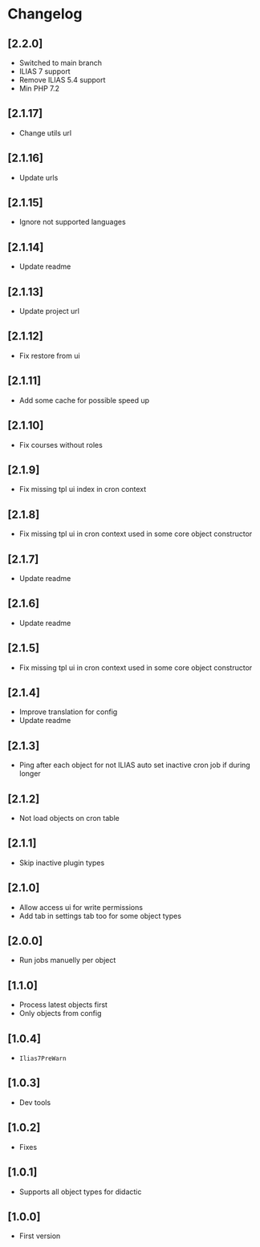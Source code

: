 # Changelog

## [2.2.0]
- Switched to main branch
- ILIAS 7 support
- Remove ILIAS 5.4 support
- Min PHP 7.2

## [2.1.17]
- Change utils url

## [2.1.16]
- Update urls

## [2.1.15]
- Ignore not supported languages

## [2.1.14]
- Update readme

## [2.1.13]
- Update project url

## [2.1.12]
- Fix restore from ui

## [2.1.11]
- Add some cache for possible speed up

## [2.1.10]
- Fix courses without roles

## [2.1.9]
- Fix missing tpl ui index in cron context

## [2.1.8]
- Fix missing tpl ui in cron context used in some core object constructor

## [2.1.7]
- Update readme

## [2.1.6]
- Update readme

## [2.1.5]
- Fix missing tpl ui in cron context used in some core object constructor

## [2.1.4]
- Improve translation for config
- Update readme

## [2.1.3]
- Ping after each object for not ILIAS auto set inactive cron job if during longer

## [2.1.2]
- Not load objects on cron table

## [2.1.1]
- Skip inactive plugin types

## [2.1.0]
- Allow access ui for write permissions
- Add tab in settings tab too for some object types

## [2.0.0]
- Run jobs manuelly per object

## [1.1.0]
- Process latest objects first
- Only objects from config

## [1.0.4]
- `Ilias7PreWarn`

## [1.0.3]
- Dev tools

## [1.0.2]
- Fixes

## [1.0.1]
- Supports all object types for didactic

## [1.0.0]
- First version
